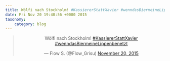 ```yaml
---
title: Wölfi nach Stockholm! #KassiererStattXavier #wenndasBiermeineLippenbenetzt
date: Fri Nov 20 19:40:56 +0000 2015
taxonomy:
    category: blog
---
```

<blockquote class="twitter-tweet" align="center" width="350"><p lang="de" dir="ltr">Wölfi nach Stockholm! <a href="https://twitter.com/hashtag/KassiererStattXavier?src=hash">#KassiererStattXavier</a> <a href="https://twitter.com/hashtag/wenndasBiermeineLippenbenetzt?src=hash">#wenndasBiermeineLippenbenetzt</a></p>&mdash; Flow S. (@Flow_Grisu) <a href="https://twitter.com/Flow_Grisu/status/667788342151483392">November 20, 2015</a></blockquote>
